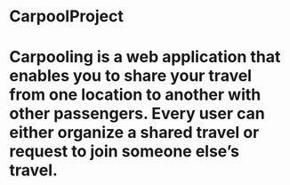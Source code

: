 # CarpoolProject

# Carpooling is a web application that enables you to share your travel from one location to another with other passengers. Every user can either organize a shared travel or request to join someone else’s travel.
